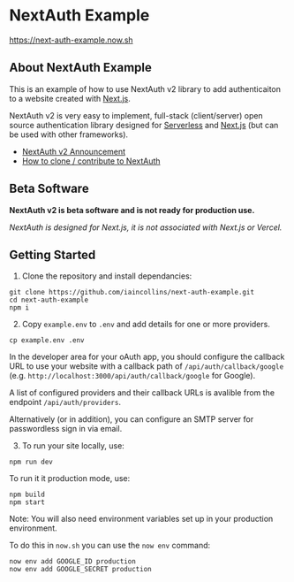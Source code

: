 # NextAuth Example

https://next-auth-example.now.sh

## About NextAuth Example

This is an example of how to use NextAuth v2 library to add authenticaiton to a website created with [Next.js](https://nextjs.org).

NextAuth v2 is very easy to implement, full-stack (client/server) open source authentication library designed for [Serverless](https://now.sh) and [Next.js](https://nextjs.org) (but can be used with other frameworks).

* [NextAuth v2 Announcement](https://github.com/iaincollins/next-auth/issues/99)
* [How to clone / contribute to NextAuth](https://github.com/iaincollins/next-auth/issues/105)

## Beta Software

**NextAuth v2 is beta software and is not ready for production use.**

*NextAuth is designed for Next.js, it is not associated with Next.js or Vercel.*

## Getting Started

1. Clone the repository and install dependancies:

```
git clone https://github.com/iaincollins/next-auth-example.git
cd next-auth-example
npm i
```

2. Copy `example.env` to `.env` and add details for one or more providers.

```
cp example.env .env
```

In the developer area for your oAuth app, you should configure the callback URL to use your website with a callback path of `/api/auth/callback/google` (e.g. `http://localhost:3000/api/auth/callback/google` for Google).

A list of configured providers and their callback URLs is avalible from the endpoint `/api/auth/providers`.

Alternatively (or in addition), you can configure an SMTP server for passwordless sign in via email.

3. To run your site locally, use:

```
npm run dev
```

To run it it production mode, use:

```
npm build
npm start
```

Note: You will also need environment variables set up in your production environment.

To do this in `now.sh` you can use the `now env` command:

    now env add GOOGLE_ID production
    now env add GOOGLE_SECRET production